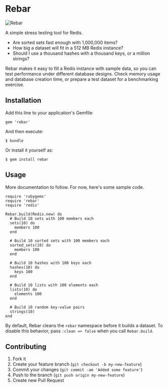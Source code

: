 # Rebar

![Rebar](http://upload.wikimedia.org/wikipedia/commons/thumb/6/62/Trebar.jpg/220px-Trebar.jpg)

A simple stress testing tool for Redis.

* Are sorted sets fast enough with 1,000,000 items?
* How big a dataset will fit in a 512 MB Redis instance?
* Should I use a thousand hashes with a thousand keys, or a million strings?

Rebar makes it easy to fill a Redis instance with sample data, so you can test
performance under different database designs. Check memory usage and database
creation time, or prepare a test dataset for a benchmarking exercise.

## Installation

Add this line to your application's Gemfile:

    gem 'rebar'

And then execute:

    $ bundle

Or install it yourself as:

    $ gem install rebar

## Usage

More documentation to follow. For now, here's some sample code.

    require 'rubygems'
    require 'rebar'
    require 'redis'

    Rebar.build(Redis.new) do
      # Build 10 sets with 100 members each
      sets(10) do
        members 100
      end

      # Build 10 sorted sets with 100 members each
      sorted_sets(10) do
        members 100
      end

      # Build 10 hashes with 100 keys each
      hashes(10) do
        keys 100
      end

      # Build 10 lists with 100 elements each
      lists(10) do
        elements 100
      end

      # Build 10 random key-value pairs
      strings(10)
    end

By default, Rebar cleans the `rebar` namespace before it builds a dataset. To
disable this behavior, pass `:clean => false` when you call `Rebar.build`.

## Contributing

1. Fork it
2. Create your feature branch (`git checkout -b my-new-feature`)
3. Commit your changes (`git commit -am 'Added some feature'`)
4. Push to the branch (`git push origin my-new-feature`)
5. Create new Pull Request
